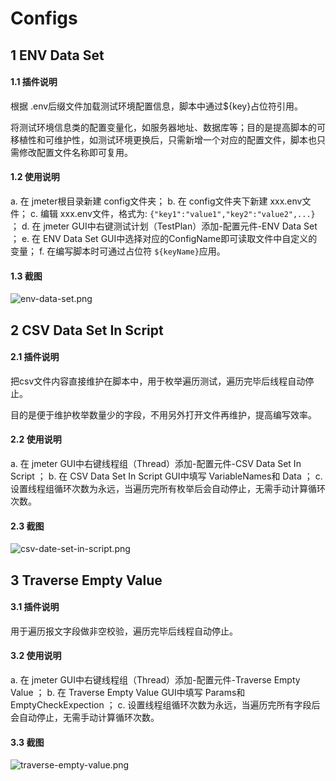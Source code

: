 # Configs
## 1 ENV Data Set
#### 1.1 插件说明
根据 .env后缀文件加载测试环境配置信息，脚本中通过${key}占位符引用。

将测试环境信息类的配置变量化，如服务器地址、数据库等；目的是提高脚本的可移植性和可维护性，如测试环境更换后，只需新增一个对应的配置文件，脚本也只需修改配置文件名称即可复用。

#### 1.2 使用说明
a. 在 jmeter根目录新建 config文件夹；
b. 在 config文件夹下新建 xxx.env文件；
c. 编辑 xxx.env文件，格式为: `{"key1":"value1","key2":"value2",...}` ；
d. 在 jmeter GUI中右键测试计划（TestPlan）添加-配置元件-ENV Data Set ；
e. 在 ENV Data Set GUI中选择对应的ConfigName即可读取文件中自定义的变量；
f. 在编写脚本时可通过占位符 `${keyName}`应用。

#### 1.3 截图
![env-data-set.png](https://i.loli.net/2019/02/20/5c6cc7c6592c6.png)

## 2 CSV Data Set In Script
#### 2.1 插件说明
把csv文件内容直接维护在脚本中，用于枚举遍历测试，遍历完毕后线程自动停止。

目的是便于维护枚举数量少的字段，不用另外打开文件再维护，提高编写效率。

#### 2.2 使用说明
a. 在 jmeter GUI中右键线程组（Thread）添加-配置元件-CSV Data Set In Script ；
b. 在 CSV Data Set In Script GUI中填写 VariableNames和 Data ；
c. 设置线程组循环次数为永远，当遍历完所有枚举后会自动停止，无需手动计算循环次数。

#### 2.3 截图
![csv-date-set-in-script.png](https://i.loli.net/2019/02/20/5c6cc9860db22.png)

## 3 Traverse Empty Value
#### 3.1 插件说明
用于遍历报文字段做非空校验，遍历完毕后线程自动停止。

#### 3.2 使用说明
a. 在 jmeter GUI中右键线程组（Thread）添加-配置元件-Traverse Empty Value ；
b. 在 Traverse Empty Value GUI中填写 Params和 EmptyCheckExpection ；
c. 设置线程组循环次数为永远，当遍历完所有字段后会自动停止，无需手动计算循环次数。

#### 3.3 截图
![traverse-empty-value.png](https://i.loli.net/2019/02/20/5c6ccb6fb86ee.png)
